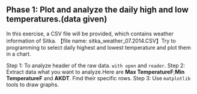 ## Phase 1: Plot and analyze the daily high and low temperatures.(data given)

In this exercise, a CSV file will be provided, which contains weather information of Sitka. 【file name: sitka_weather_07.2014.CSV】Try to programming to select daily highest and lowest temperature and plot them in a chart.  

Step 1: To analyze header of the raw data. `with open` and `reader`.
Step 2: Extract data what you want to analyze.Here are **Max TemperatureF**;**Min TemperatureF** and **AKDT**. Find their specific rows.
Step 3: Use `matplotlib` tools to draw graphs.

